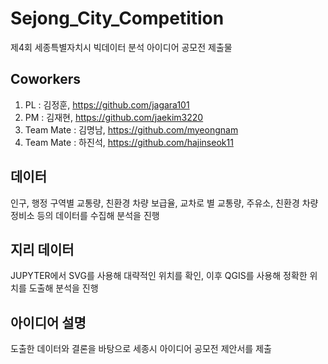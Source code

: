 # Sejong_City_Competition
제4회 세종특별자치시 빅데이터 분석 아이디어 공모전 제출물

## Coworkers
1. PL : 김정훈, https://github.com/jagara101
2. PM : 김재현, https://github.com/jaekim3220
3. Team Mate : 김명남, https://github.com/myeongnam
4. Team Mate : 하진석, https://github.com/hajinseok11


## 데이터
인구, 행정 구역별 교통량, 친환경 차량 보급율, 교차로 별 교통량, 주유소, 친환경 차량 정비소 등의 데이터를 수집해 분석을 진행

## 지리 데이터
JUPYTER에서 SVG를 사용해 대략적인 위치를 확인, 이후 QGIS를 사용해 정확한 위치를 도출해 분석을 진행

## 아이디어 설명
도출한 데이터와 결론을 바탕으로 세종시 아이디어 공모전 제안서를 제출
